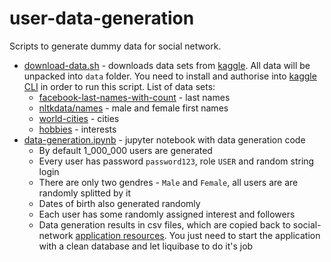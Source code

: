 # user-data-generation

Scripts to generate dummy data for social network.

* [download-data.sh](download-data.sh) - downloads data sets from [kaggle](https://www.kaggle.com/). All data will be unpacked into `data` folder.
You need to install and authorise into [kaggle CLI](https://github.com/Kaggle/kaggle-api) in order to run this script. List of data sets:
  * [facebook-last-names-with-count](https://www.kaggle.com/jojo1000/facebook-last-names-with-count) - last names
  * [nltkdata/names](https://www.kaggle.com/nltkdata/names) - male and female first names
  * [world-cities](https://www.kaggle.com/okfn/world-cities) - cities
  * [hobbies](https://www.kaggle.com/muhadel/hobbies) - interests
* [data-generation.ipynb](data-generation.ipynb) - jupyter notebook with data generation code
  * By default 1_000_000 users are generated
  * Every user has password `password123`, role `USER` and random string login
  * There are only two gendres - `Male` and `Female`, 
  all users are are randomly splitted by it
  * Dates of birth also generated randomly
  * Each user has some randomly assigned interest and followers
  * Data generation results in csv files, which are copied back to social-network
  [application resources](../social-network/src/main/resources/db/changelog/data).
  You just need to start the application with a clean database and let liquibase to do it's job
